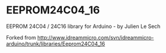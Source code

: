 EEPROM24C04_16
==============

EEPROM 24C04 / 24C16 library for Arduino - by Julien Le Sech

Forked from http://www.idreammicro.com/svn/idreammicro-arduino/trunk/libraries/Eeprom24C04_16